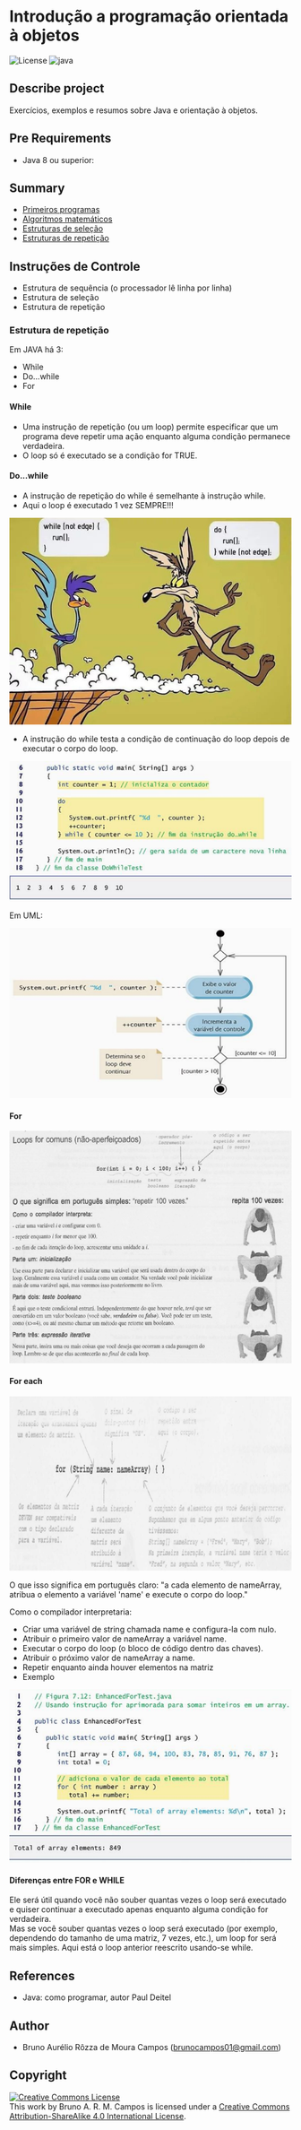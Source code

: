 # Introdução a programação orientada à objetos
![License](https://img.shields.io/badge/Code%20License-MIT-blue.svg)
![java](https://img.shields.io/badge/UFSC-Introdu%C3%A7%C3%A3o%20a%20programa%C3%A7%C3%A3o%20orientada%20%C3%A0%20objetos-red.svg)

## Describe project
Exercícios, exemplos e resumos sobre Java e orientação à objetos.

## Pre Requirements
- Java 8 ou superior:<br/>

## Summary
- [Primeiros programas](https://github.com/brunocampos01/intro-a-programacao-orientada-a-objetos/tree/master/primeiros_programas)
- [Algoritmos matemáticos](https://github.com/brunocampos01/intro-a-programacao-orientada-a-objetos/tree/master/algoritmos_matematicos)
- [Estruturas de seleção](https://github.com/brunocampos01/intro-a-programacao-orientada-a-objetos/tree/master/estruturas_de_selecao)
- [Estruturas de repetição](https://github.com/brunocampos01/intro-a-programacao-orientada-a-objetos/tree/master/estruturas_de_repeticao)


## Instruções de Controle
- Estrutura de sequência (o processador lê linha por linha)
- Estrutura de seleção
- Estrutura de repetição

### Estrutura de repetição
Em JAVA há 3: 
- While 
- Do...while 
- For 

#### While 
- Uma instrução de repetição (ou um loop) permite especificar que um programa deve repetir uma ação enquanto alguma condição permanece verdadeira.  
- O loop só é executado se a condição for TRUE. 


#### Do...while 
- A instrução de repetição do while é semelhante à instrução while. 
- Aqui o loop é executado 1 vez SEMPRE!!! 

<img src="imagens/do-while.jpg" />


- A instrução do while testa a condição de continuação do loop depois de executar o corpo do loop. 

<img src="imagens/do-while.png" />


Em UML:

<img src="imagens/do-whole-uml.png" />

#### For

<img src="imagens/for.png" />

#### For each

<img src="imagens/for-ap.png" />

O que isso significa em português claro: "a cada elemento de nameArray, atribua o elemento a variável 'name' e execute o corpo do loop." 

Como o compilador interpretaria: 
- Criar uma variável de string chamada name e configura-la com nulo. 
- Atribuir o primeiro valor de nameArray a variável name. 
- Executar o corpo do loop (o bloco de código dentro das chaves). 
- Atribuir o próximo valor de nameArray a name. 
- Repetir enquanto ainda houver elementos na matriz
- Exemplo

<img src="imagens/ex-foreach.png" />


#### Diferenças entre FOR e WHILE
Ele será útil quando você não souber quantas vezes o loop será executado e quiser continuar a executado apenas enquanto alguma condição for verdadeira. <br/>
Mas se você souber quantas vezes o loop será executado (por exemplo, dependendo do tamanho de uma matriz, 7 vezes, etc.), um loop for será mais simples. Aqui está o loop anterior reescrito usando-se while. 






## References 
- Java: como programar, autor Paul Deitel

## Author
- Bruno Aurélio Rôzza de Moura Campos (brunocampos01@gmail.com)
## Copyright
<a rel="license" href="http://creativecommons.org/licenses/by-sa/4.0/"><img alt="Creative Commons License" style="border-width:0" src="https://i.creativecommons.org/l/by-sa/4.0/88x31.png" /></a><br />This work by <span xmlns:cc="http://creativecommons.org/ns#" property="cc:attributionName">Bruno A. R. M. Campos</span> is licensed under a <a rel="license" href="http://creativecommons.org/licenses/by-sa/4.0/">Creative Commons Attribution-ShareAlike 4.0 International License</a>.
